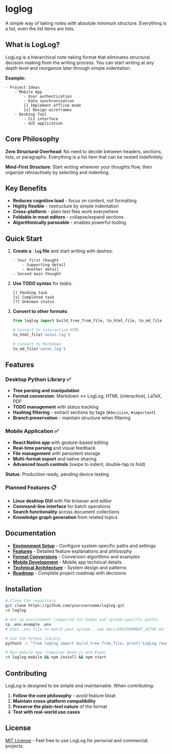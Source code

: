 # loglog

A simple way of taking notes with absolute minimum structure. Everything is a list, even the list items are lists.

## What is LogLog?

LogLog is a hierarchical note-taking format that eliminates structural decision-making from the writing process. You can start writing at any depth level and reorganize later through simple indentation.

**Example:**
```
- Project Ideas
    - Mobile App
        - User authentication
        - Data synchronization  
        [] Implement offline mode
        [x] Design wireframes
    - Desktop Tool
        - CLI interface
        - GUI application
```

## Core Philosophy

**Zero Structural Overhead**: No need to decide between headers, sections, lists, or paragraphs. Everything is a list item that can be nested indefinitely.

**Mind-First Structure**: Start writing wherever your thoughts flow, then organize retroactively by selecting and indenting.

## Key Benefits

- **Reduces cognitive load** - focus on content, not formatting
- **Highly flexible** - restructure by simple indentation  
- **Cross-platform** - plain text files work everywhere
- **Foldable in most editors** - collapse/expand sections
- **Algorithmically parseable** - enables powerful tooling

## Quick Start

1. **Create a `.log` file** and start writing with dashes:
   ```
   - Your first thought
       - Supporting detail
       - Another detail
   - Second main thought
   ```

2. **Use TODO syntax** for tasks:
   ```
   [] Pending task
   [x] Completed task
   [?] Unknown status
   ```

3. **Convert to other formats**:
   ```python
   from loglog import build_tree_from_file, to_html_file, to_md_file
   
   # Convert to interactive HTML
   to_html_file('notes.log')
   
   # Convert to Markdown
   to_md_file('notes.log')
   ```

## Features

### Desktop Python Library ✅
- **Tree parsing and manipulation**
- **Format conversion**: Markdown ↔ LogLog, HTML (interactive), LaTeX, PDF
- **TODO management** with status tracking
- **Hashtag filtering** - extract sections by tags (`#decision`, `#important`)
- **Branch preservation** - maintain structure when filtering

### Mobile Application ✅
- **React Native app** with gesture-based editing
- **Real-time parsing** and visual feedback  
- **File management** with persistent storage
- **Multi-format export** and native sharing
- **Advanced touch controls** (swipe to indent, double-tap to fold)

**Status**: Production ready, pending device testing

### Planned Features 📋
- **Linux desktop GUI** with file browser and editor
- **Command-line interface** for batch operations
- **Search functionality** across document collections
- **Knowledge graph generation** from related topics

## Documentation

- **[Environment Setup](docs/ENVIRONMENT_SETUP.md)** - Configure system-specific paths and settings
- **[Features](docs/FEATURES.md)** - Detailed feature explanations and philosophy
- **[Format Conversions](docs/FORMAT_CONVERSIONS.md)** - Conversion algorithms and examples
- **[Mobile Development](docs/mobile/DEVELOPMENT_SUMMARY.md)** - Mobile app technical details
- **[Technical Architecture](docs/mobile/TECHNICAL_ARCHITECTURE.md)** - System design and patterns
- **[Roadmap](docs/planning/ROADMAP.md)** - Complete project roadmap with decisions

## Installation

```bash
# Clone the repository
git clone https://github.com/yourusername/loglog.git
cd loglog

# Set up environment (required for hooks and system-specific paths)
cp .env.example .env
# Edit .env file to match your system - see docs/ENVIRONMENT_SETUP.md

# Use the Python library
python3 -c "from loglog import build_tree_from_file; print('LogLog ready!')"

# Run mobile app (requires Node.js and Expo)
cd loglog-mobile && npm install && npm start
```

## Contributing

LogLog is designed to be simple and maintainable. When contributing:

1. **Follow the core philosophy** - avoid feature bloat
2. **Maintain cross-platform compatibility** 
3. **Preserve the plain-text nature** of the format
4. **Test with real-world use cases**

## License

[MIT License](LICENSE) - Feel free to use LogLog for personal and commercial projects.
